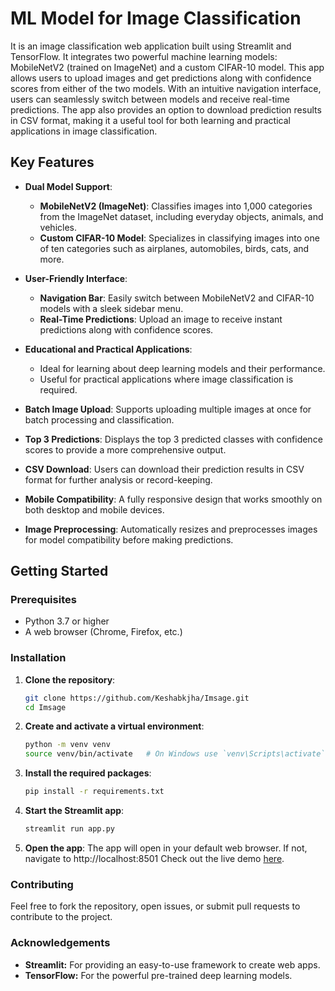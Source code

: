 # ML Model for Image Classification

It is an image classification web application built using Streamlit and TensorFlow. It integrates two powerful machine learning models: MobileNetV2 (trained on ImageNet) and a custom CIFAR-10 model. This app allows users to upload images and get predictions along with confidence scores from either of the two models. With an intuitive navigation interface, users can seamlessly switch between models and receive real-time predictions. The app also provides an option to download prediction results in CSV format, making it a useful tool for both learning and practical applications in image classification.

## Key Features

- **Dual Model Support**:
  - **MobileNetV2 (ImageNet)**: Classifies images into 1,000 categories from the ImageNet dataset, including everyday objects, animals, and vehicles.
  - **Custom CIFAR-10 Model**: Specializes in classifying images into one of ten categories such as airplanes, automobiles, birds, cats, and more.

- **User-Friendly Interface**:
  - **Navigation Bar**: Easily switch between MobileNetV2 and CIFAR-10 models with a sleek sidebar menu.
  - **Real-Time Predictions**: Upload an image to receive instant predictions along with confidence scores.

- **Educational and Practical Applications**:
  - Ideal for learning about deep learning models and their performance.
  - Useful for practical applications where image classification is required.

- **Batch Image Upload**: Supports uploading multiple images at once for batch processing and classification.
  
- **Top 3 Predictions**: Displays the top 3 predicted classes with confidence scores to provide a more comprehensive output.
  
- **CSV Download**: Users can download their prediction results in CSV format for further analysis or record-keeping.

- **Mobile Compatibility**: A fully responsive design that works smoothly on both desktop and mobile devices.

- **Image Preprocessing**: Automatically resizes and preprocesses images for model compatibility before making predictions.

## Getting Started

### Prerequisites

- Python 3.7 or higher
- A web browser (Chrome, Firefox, etc.)

### Installation

1. **Clone the repository**:
   ```bash
   git clone https://github.com/Keshabkjha/Imsage.git
   cd Imsage

2. **Create and activate a virtual environment**:
    ```bash
    python -m venv venv
    source venv/bin/activate   # On Windows use `venv\Scripts\activate`
3. **Install the required packages**:
    ```bash
    pip install -r requirements.txt
4. **Start the Streamlit app**:
    ```bash
    streamlit run app.py
5. **Open the app**: 
    The app will open in your default web browser. If not, navigate to http://localhost:8501
  Check out the live demo [here](https://imsage.streamlit.app/).
### Contributing
  Feel free to fork the repository, open issues, or submit pull requests to contribute to the project.

### Acknowledgements
  - **Streamlit:** For providing an easy-to-use framework to create web apps.
  - **TensorFlow:** For the powerful pre-trained deep learning models.
